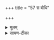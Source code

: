 +++
title = "57 स बोधि"

+++


<details><summary>मूलम्</summary>

स बो॑धि सू॒रिर्म॒घवा॑ वसु॒दावा॒ वसु॑पतिः ।  
यु॒यो॒ध्य॑स्मद्द्वेषाँ॑सि ॥ [13]
</details>

<details><summary>सायण-टीका</summary>

हेऽग्ने स त्वं बोधि अस्मदभिप्रायं बुघ्यस्व।   कीदृशस्त्वं, सूरिर्विद्वान्मघवाऽन्नवान्वसुदावा वसुप्रदो वसुपतिर्धनपतिः।   तादृशस्त्वं द्वेषांसि शत्रुभिः कृतान्द्वेषानमस्मद्युयोध्यस्मत्तः पृथक्कुरु।   तदेतन्मन्त्रद्वयं विनियुङ्क्ते— “बोधा स बोधीत्युप तिष्ठते बोधयत्येवैनं तस्मात्सृप्त्वा प्रजाः प्र बुध्यन्ते” (सं. का. ५ प्र. २ अ. २) इति।  
बोधेति मन्त्रएम सबोधिति मन्त्रेण चैतामग्निं बोधयत्येव।   यस्मादत्र शान्त मग्निं पुनरुद्वोधयति तस्माल्लोकेऽपि प्रजाः स्वापं प्राप्य पुनः प्रबुध्यन्ते।  
उपस्थानदेशं विधत्ते- “यथास्थानमुप तिष्ठते तस्माद्यथास्थानं पशवः पुनरेत्योप तिष्ठते” [सं. का. ५ प्र. २ अ. २] इति।  
आऽऽहवनीयस्य दक्षिणभागो यजमानस्योपस्थानदेशः।   अतोऽत्रापि दक्षिण देश एव स्थित्वोपतिष्ठेत।   यस्मादेवं तस्माल्लोकेऽपि पशवः प्रातःकाले शालाया निर्गत्यारण्ये गत्वा सायं पुनरागत्य स्वं स्वं स्थानमेव सेवन्ते।
</details>
